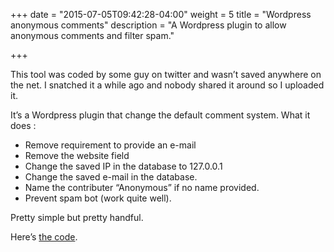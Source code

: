 +++
date = "2015-07-05T09:42:28-04:00"
weight = 5
title = "Wordpress anonymous comments"
description = "A Wordpress plugin to allow anonymous comments and filter spam."

+++

This tool was coded by some guy on twitter and wasn’t saved anywhere on the net. I snatched it a while ago and nobody shared it around so I uploaded it.

It’s a Wordpress plugin that change the default comment system.
What it does :

* Remove requirement to provide an e-mail
* Remove the website field
* Change the saved IP in the database to 127.0.0.1
* Change the saved e-mail in the database.
* Name the contributer “Anonymous” if no name provided.
* Prevent spam bot (work quite well).

Pretty simple but pretty handful.

Here’s [the code](https://github.com/SageHack/anonspam).
